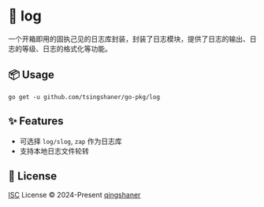 # 📄 log

一个开箱即用的固执己见的日志库封装，封装了日志模块，提供了日志的输出、日志的等级、日志的格式化等功能。

## 📦 Usage

```shell
go get -u github.com/tsingshaner/go-pkg/log
```

## ✨ Features

- 可选择 `log/slog`, `zap` 作为日志库
- 支持本地日志文件轮转

## 📄 License

[ISC](../LICENSE) License © 2024-Present [qingshaner](https://gitub.com/tsingshaner)

